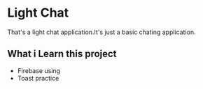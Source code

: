 # Light Chat

That's a light chat application.It's just a basic chating application.

## What i Learn this project

- Firebase using
- Toast practice
